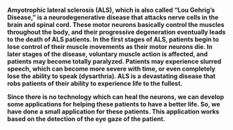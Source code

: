 <p><b>    Amyotrophic lateral sclerosis (ALS), which is also called “Lou Gehrig’s Disease,” is a neurodegenerative disease that attacks nerve cells in the brain and spinal cord. These motor neurons basically control the muscles throughout the body, and their progressive degeneration eventually leads to the death of ALS patients. In the first stages of ALS, patients begin to lose control of their muscle movements as their motor neurons die. In later stages of the disease, voluntary muscle action is affected, and patients may become totally paralyzed. Patients may experience slurred speech, which can become more severe with time, or even completely lose the ability to speak (dysarthria). ALS is a devastating disease that robs patients of their ability to experience life to the fullest.</b></p>

<p><b>	  Since there is no technology which can heal the neurons, we can develop some applications for helping these patients to have a better life. So, we have done a small application for these patients. This application works based on the detection of the eye gaze of the patient.</b></p>
